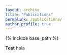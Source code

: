 ```yaml
---
layout: archive
title: "Publications"
permalink: /publications/
author_profile: true
---
```


{% include base_path %}

**Test**
hola
